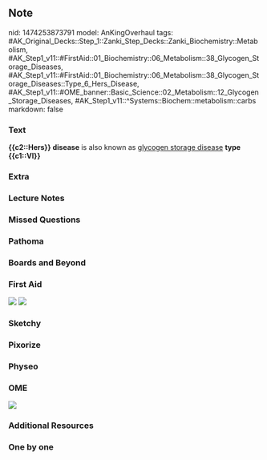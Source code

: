 ## Note
nid: 1474253873791
model: AnKingOverhaul
tags: #AK_Original_Decks::Step_1::Zanki_Step_Decks::Zanki_Biochemistry::Metabolism, #AK_Step1_v11::#FirstAid::01_Biochemistry::06_Metabolism::38_Glycogen_Storage_Diseases, #AK_Step1_v11::#FirstAid::01_Biochemistry::06_Metabolism::38_Glycogen_Storage_Diseases::Type_6_Hers_Disease, #AK_Step1_v11::#OME_banner::Basic_Science::02_Metabolism::12_Glycogen_Storage_Diseases, #AK_Step1_v11::^Systems::Biochem::metabolism::carbs
markdown: false

### Text
<div>
  <b>{{c2::Hers}} disease</b> is also known as <u>glycogen storage
  disease</u> <b>type {{c1::VI}}</b>
</div>

### Extra


### Lecture Notes


### Missed Questions


### Pathoma


### Boards and Beyond


### First Aid
<img src="tmpsym_RC.png"> <img src="tmpWxObxH.png">

### Sketchy


### Pixorize


### Physeo


### OME
<div class="ome-widget">
  <a href=
  "https://onlinemeded.org/spa/metabolism/glycogen-storage-diseases/acquire?ref=anki">
  <img src="_OME_AnkiFlashcards_Lesson_2.png"></a>
</div>

### Additional Resources


### One by one


